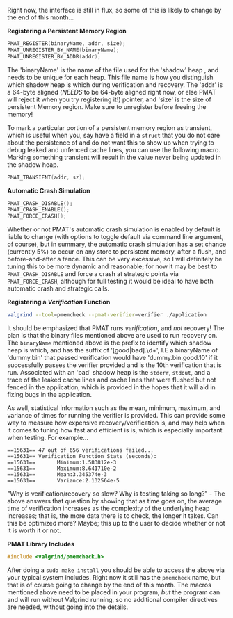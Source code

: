 Right now, the interface is still in flux, so some of this is likely to change by the end of this month...

**Registering a Persistent Memory Region**

```c
PMAT_REGISTER(binaryName, addr, size);
PMAT_UNREGISTER_BY_NAME(binaryName);
PMAT_UNREGISTER_BY_ADDR(addr);
```

The 'binaryName' is the name of the file used for the 'shadow' heap , and needs to be unique for
each heap. This file name is how you distinguish which shadow heap is which during verification
and recovery. The 'addr' is a 64-byte aligned (_NEEDS_ to be 64-byte aligned right now, or else
PMAT will reject it when you try registering it!) pointer, and 'size' is the size of persistent
Memory region. Make sure to unregister before freeing the memory!

To mark a particular portion of a persistent memory region as transient, which is useful when you,
say have a field in a `struct` that you do not care about the persistence of and do not want this to
show up when trying to debug leaked and unfenced cache lines, you can use the following macro. Marking
something transient will result in the value never being updated in the shadow heap.

```c
PMAT_TRANSIENT(addr, sz);
```

**Automatic Crash Simulation**

```c
PMAT_CRASH_DISABLE();
PMAT_CRASH_ENABLE();
PMAT_FORCE_CRASH();
```

Whether or not PMAT's automatic crash simulation is enabled by default is liable
to change (with options to toggle default via command line argument, of course),
but in summary, the automatic crash simulation has a set chance (currently 5%)
to occur on any store to persistent memory, after a flush, and before-and-after
a fence. This can be very excessive, so I will definitely be tuning this to be more
dynamic and reasonable; for now it may be best to `PMAT_CRASH_DISABLE` and
force a crash at strategic points via `PMAT_FORCE_CRASH`, although for full
testing it would be ideal to have both automatic crash and strategic calls.

**Registering a _Verification_ Function**

```bash
valgrind --tool=pmemcheck --pmat-verifier=verifier ./application
```

It should be emphasized that PMAT runs _verification_, and _not_ recovery!
The plan is that the binary files mentioned above are used to run recovery on.
The `binaryName` mentioned above is the prefix to identify which shadow heap
is which, and has the suffix of '[good|bad].\d+', I.E a binaryName of 'dummy.bin'
that passed verification would have 'dummy.bin.good.10' if it successfully passes
the verifier provided and is the 10th verification that is run. Associated with an 'bad'
shadow heap is the `stderr`, `stdout`, and a trace of the leaked cache lines and cache lines
that were flushed but not fenced in the application, which is provided in the hopes that it will
aid in fixing bugs in the application.

As well, statistical information such as the mean, minimum, maximum, and variance of times for running the verifier
is provided. This can provide some way to measure how expensive recovery/verification is, and may help when it comes to
tuning how fast and efficient is is, which is especially important when testing. For example...

```
==15631== 47 out of 656 verifications failed...
==15631== Verification Function Stats (seconds):
==15631==       Minimum:1.583812e-3
==15631==       Maximum:8.641710e-2
==15631==       Mean:3.345374e-3
==15631==       Variance:2.132564e-5
```

"Why is verification/recovery so slow? Why is testing taking so long?" - The above answers that question by showing that as
time goes on, the average time of verification increases as the complexity of the underlying heap increases; that is, the more data there is to check, the longer it takes. Can this be optimized more? Maybe; this up to the user to decide whether or not it is worth it or not.


**PMAT Library Includes**

```c
#include <valgrind/pmemcheck.h>
```

After doing a `sudo make install` you should be able to access the above via your
typical system includes. Right now it still has the `pmemcheck` name, but that is of
course going to change by the end of this month. The macros mentioned above
need to be placed in your program, _but_ the program can and will run without
Valgrind running, so no additional compiler directives are needed, without going
into the details.
